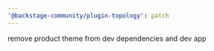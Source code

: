 ```yaml
---
'@backstage-community/plugin-topology': patch
---
```


remove product theme from dev dependencies and dev app
